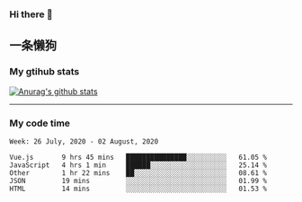 ### Hi there 👋

## 一条懒狗
<!--
**kiss-me-quickly/kiss-me-quickly** is a ✨ _special_ ✨ repository because its `README.md` (this file) appears on your GitHub profile.

Here are some ideas to get you started:

- 🔭 I’m currently working on ...
- 🌱 I’m currently learning ...
- 👯 I’m looking to collaborate on ...
- 🤔 I’m looking for help with ...
- 💬 Ask me about ...
- 📫 How to reach me: ...
- 😄 Pronouns: ...
- ⚡ Fun fact: ...
-->


### My gtihub stats

[![Anurag's github stats](https://github-readme-stats.vercel.app/api?username=kiss-me-quickly)](https://github.com/anuraghazra/github-readme-stats)

***

### My code time

<!--START_SECTION:waka-->
```text
Week: 26 July, 2020 - 02 August, 2020

Vue.js       9 hrs 45 mins   ███████████████░░░░░░░░░░   61.05 % 
JavaScript   4 hrs 1 min     ██████░░░░░░░░░░░░░░░░░░░   25.14 % 
Other        1 hr 22 mins    ██░░░░░░░░░░░░░░░░░░░░░░░   08.61 % 
JSON         19 mins         ░░░░░░░░░░░░░░░░░░░░░░░░░   01.99 % 
HTML         14 mins         ░░░░░░░░░░░░░░░░░░░░░░░░░   01.53 %
```
<!--END_SECTION:waka-->
